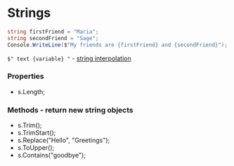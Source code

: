 # Strings
```C#
string firstFriend = "Maria";
string secondFriend = "Sage";
Console.WriteLine($"My friends are {firstFriend} and {secondFriend}");
```
`$" text {variable} "` - [string interpolation](https://docs.microsoft.com/en-us/dotnet/csharp/language-reference/tokens/interpolated)

### Properties
* s.Length;

### Methods - return new string objects
* s.Trim();
* s.TrimStart();
* s.Replace("Hello", "Greetings");
* s.ToUpper();
* s.Contains("goodbye");


```C#
```
```C#
```
```C#
```
```C#
```